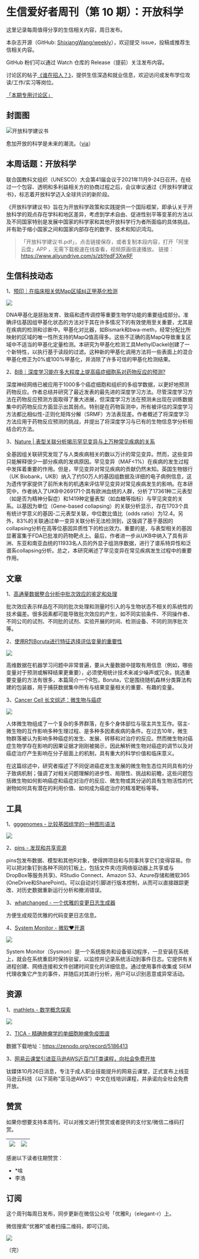 # 生信爱好者周刊（第 10 期）：开放科学

这里记录每周值得分享的生信相关内容，周日发布。

本杂志开源（GitHub: [ShixiangWang/weekly](https://github.com/ShixiangWang/weekly)），欢迎提交 issue，投稿或推荐生信相关内容。

GitHub 粉们可以通过 Watch 仓库的 Release（提前）关注发布内容。

讨论区的帖子[《谁在招人？》](https://github.com/ShixiangWang/weekly/issues/2)，提供生信深造和就业信息，欢迎访问或发布学位攻读/工作/实习等岗位。

[「本期专用讨论区」](https://github.com/ShixiangWang/weekly/issues/281)

## 封面图


![开放科学建议书](https://gitee.com/ShixiangWang/ImageCollection/raw/master/2021-11-27/1638023181705-open-science.png)

愈加开放的科学是未来的潮流。（[via](https://mp.weixin.qq.com/s/MOHQwjnihAdEkB8LPdZvsQ##)）


## 本周话题：开放科学

联合国教科文组织（UNESCO）大会第41届会议于2021年11月9-24日召开。在经过一个包容、透明和多利益相关方的协商过程之后，会议审议通过《开放科学建议书》，标志着开放科学迈入全球共识的新阶段。

《开放科学建议书》旨在为开放科学政策和实践提供一个国际框架，即承认关于开放科学的观点存在学科和地区差异，考虑到学术自由、促进性别平等变革的方法以及不同国家特别是发展中国家的科学家和其他开放科学行为者所面临的具体挑战，并有助于缩小国家之间和国家内部存在的数字、技术和知识鸿沟。

>「开放科学建议书.pdf」，点击链接保存，或者复制本段内容，打开「阿里云盘」APP ，无需下载极速在线查看，视频原画倍速播放。
链接：https://www.aliyundrive.com/s/zbYedF3XwRF

## 生信科技动态

1、[预印｜在临床相关低Map区域纠正甲基化检测](https://www.biorxiv.org/content/10.1101/2021.10.04.463127v1)

![](https://gitee.com/ShixiangWang/ImageCollection/raw/master/2021-11-27/1638023688497-image.png)

DNA甲基化是胚胎发育、致癌和遗传调控等重要生物学功能的重要组成部分。准确评估基因组甲基化状态的方法对于其在许多情况下的有效使用至关重要，尤其是在疾病的检测和诊断中。甲基化对比器，如Bismark和bwa-meth，经常分配比所映射的区域的唯一性所支持的MapQ值高得多。这些不正确的高MapQ导致重复区域中不适当的甲基化定量检测。本研究为甲基化检测工具MethylDackel创建了一个新特性，以执行基于读段的过滤。这种新的甲基化调用方法将一些表面上的混合甲基化修正为0%或100%甲基化，并消除了许多可信的甲基化检测结果。

2、[BIB｜深度学习能在多大程度上提高癌症细胞系对药物反应的预测?](https://mp.weixin.qq.com/s/bbPnEkIjpB7Ytbsfx5vUMw)

深度神经网络已被应用于1000多个癌症细胞和组织的多组学数据，以更好地预测药物反应。作者总结并研究了最近发表的最先进的深度学习方法。尽管深度学习方法在药物反应预测方面取得了重大进展，但深度学习方法在预测未出现在训练数据集中的药物反应方面显示出其弱点。特别是在药物盲测中，所有被评估的深度学习方法都比相似性-正则化矩阵分解（SRMF）方法表现差。作者概述了将深度学习方法应用于药物反应预测的挑战，并提出了将深度学习与已有的生物信息学分析相结合的方法。

3、[Nature | 表型关联分析揭示罕见变异与上万种常见疾病的关系](https://mp.weixin.qq.com/s/0-_67qsshh6K7Pltki-9mg)

全基因组关联研究发现了与人类疾病相关的数以万计的常见变异。然而，这些变异只能解释很少一部分疾病的发病原因。罕见变异（MAF<1%）在疾病的发生过程中发挥着重要的作用。但是，罕见变异对常见疾病的贡献仍然未知。英国生物银行（UK Biobank，UKB）纳入了约50万人的基因组数据及详细的电子病例信息，这为遗传学家提供了前所未有的机遇来评估罕见变异对常见疾病发生的影响。在本研究中，作者纳入了UKB中269171个具有欧洲血统的人群，分析了17361种二元表型（如是否为精神分裂症）和1419种定量表型（如血糖等指标）与罕见突变的关系。以基因为单位（Gene-based collapsing）的关联分析显示，存在1703个具有统计学意义的基因-二元表型关联，中位数比值比（odds ratio）为12.4。另外，83%的关联通过单一变异关联分析无法检测到，这强调了基于基因的collapsing分析在高等位基因异质性下的检出效力。重要的是，与表型相关的基因显著富集于FDA已批准的药物靶点上。最后，作者进一步从UKB中纳入了具有非洲、东亚和南亚血统的11933名人员的外显子组测序数据，进行了谱系特异性和泛谱系collapsing分析。总之，本研究阐述了罕见变异在常见疾病发生过程中的重要作用。

## 文章

1、[高通量数据整合分析中批次效应的鉴定和处理](https://mp.weixin.qq.com/s/KK8cSvdfxM2GX7aT-TIikA)

批次效应表示样品在不同的批次处理和测量时引入的与生物状态不相关的系统性的技术偏差。很多因素都可能导致批次效应的产生，如不同实验条件、不同操作者、不同公司的试剂、不同批的试剂、实验开展的时间、检测设备、不同的测序批次等。

2、[使用R包Boruta进行特征选择评估变量的重要性](https://mp.weixin.qq.com/s/CSHSjVILHPotr2vt7AhVEw)


![](https://gitee.com/ShixiangWang/ImageCollection/raw/master/2021-11-27/1638024961750-image.png)


高维数据在机器学习问题中非常普遍，要从大量数据中提取有用信息（例如，哪些变量对于预测或解释结果更重要），必须使用统计技术来减少噪声或冗余。挑选重要变量的方法有很多，本篇简介一个R包，Boruta，它是围绕随机森林分类算法构建的包装器，用于捕获数据集中所有与结果变量相关的重要、有趣的变量。

3、[Cancer Cell 长文综述：微生物与癌症](https://mp.weixin.qq.com/s/oryI6opGKN2Cg0qkT1_SBQ)


![](https://gitee.com/ShixiangWang/ImageCollection/raw/master/2021-11-27/1638024987062-image.png)

人体微生物组成了一个复杂的多界群落，在多个身体部位与宿主共生互作。宿主-微生物的互作影响多种生理过程、是多种多因素疾病的条件。在过去10年，微生物群落被认为影响多种癌症的发生、发展、转移和对治疗的反应。然而微生物对癌症生物学存在影响的因果证据才刚刚被揭示，因此解析微生物对癌症的调节以及对癌症治疗产生影响在分子层面上的机制，具有重大的科学价值和临床意义。

在这篇综述中，研究者描述了不同促进癌症发生发展的微生物生态位共同具有的分子致病机制；强调了对相关问题理解的进步性、局限性、挑战和前瞻，这些问题包括微生物如何影响癌症和癌症对治疗的反应、微生物或其分泌的具有生物活性的代谢物如何具有潜在的利用价值、如何成为癌症治疗的精准靶标等等。


## 工具

1、[gggenomes - 比较基因组学的一种图形语法](https://github.com/thackl/gggenomes)

![](https://gitee.com/ShixiangWang/ImageCollection/raw/master/2021-11-27/1638025086521-image.png)

2、[pins - 发现和共享资源](https://github.com/rstudio/pins)

pins包发布数据、模型和其他R对象，使得跨项目和与同事共享它们变得容易。你可以把对象钉到各种不同的钉板上，包括文件夹(在网络驱动器上共享或与DropBox等服务共享)、RStudio Connect、Amazon S3、Azure存储和微软365 (OneDrive和SharePoint)。可以自动对引脚进行版本控制，从而可以直接跟踪更改、对历史数据重新运行分析和撤消错误。

3、[whatchanged - 一个优雅的变更日志生成器](https://github.com/release-lab/whatchanged)

方便生成规范优雅的代码变更日志信息。

4、[System Monitor - 微软❤️开源](https://mp.weixin.qq.com/s/7XpWvUFgOaqBn3XFgVqUiw)

![](https://gitee.com/ShixiangWang/ImageCollection/raw/master/2021-11-27/1638025542786-image.png)

System Monitor（Sysmon）是一个系统服务和设备驱动程序，一旦安装在系统上，就会在系统重启时保持驻留，以监控并记录系统活动到事件日志。它提供有关进程创建、网络连接和文件创建时间变化的详细信息。通过使用事件收集或 SIEM 代理收集它产生的事件，并随后对其进行分析，用户可以识别恶意或异常活动。


## 资源

1、[mathlets - 数学概念探索](https://mathlets.org/mathlets/)


![](https://gitee.com/ShixiangWang/ImageCollection/raw/master/2021-11-27/1638025772209-image.png)


2、[TICA - 精确肿瘤学的单细胞肿瘤免疫图谱](https://singlecellgenomics-cnag-crg.shinyapps.io/TICA/)

数据下载地址：https://zenodo.org/record/5186413

3、[网易云课堂引进亚马逊AWS近百门IT类课程，向社会免费开放](https://www.tmtpost.com/nictation/5805810.html)

钛媒体10月26日消息，专注于成人职业技能提升的网易云课堂，正式宣布上线亚马逊云科技（以下简称“亚马逊AWS”）中文在线培训课程，并承诺向全社会免费开放。


## 赞赏

如果你想要支持本周刊，可以对推文进行赞赏或者提供的支付宝/微信二维码打赏。

| ![](https://gitee.com/ShixiangWang/ImageCollection/raw/master/png/202109171440597.jpg) | ![](https://gitee.com/ShixiangWang/ImageCollection/raw/master/png/202109171440452.jpg) |
| ------------------------------------------------------------ | ------------------------------------------------------------ |

感谢以下读者往期赞赏：

- \*啥
- 李浩

## 订阅

这个周刊每周日发布，同步更新在微信公众号「优雅R」（elegant-r）上。

微信搜索“优雅R”或者扫描二维码，即可订阅。

![](https://gitee.com/ShixiangWang/ImageCollection/raw/master/png/202109101438292.jpg)

（完）
